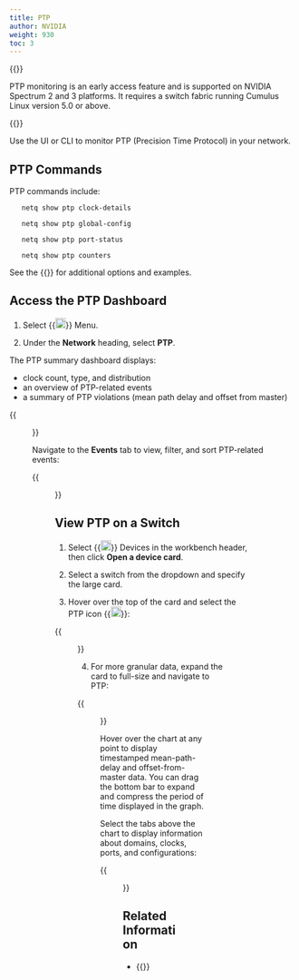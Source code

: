 ```yaml
---
title: PTP
author: NVIDIA
weight: 930
toc: 3
---
```


{{<notice note>}}

PTP monitoring is an early access feature and is supported on NVIDIA Spectrum 2 and 3 platforms. It requires a switch fabric running Cumulus Linux version 5.0 or above.

{{</notice>}}

Use the UI or CLI to monitor PTP (Precision Time Protocol) in your network.

## PTP Commands

PTP commands include:

```
   netq show ptp clock-details 
  
   netq show ptp global-config 

   netq show ptp port-status 

   netq show ptp counters
```

See the {{<link title="show/#netq-show-ptp" text="command line reference">}} for additional options and examples.

## Access the PTP Dashboard

1. Select {{<img src="https://icons.cumulusnetworks.com/01-Interface-Essential/03-Menu/navigation-menu.svg" height="18" width="18">}} Menu.

2. Under the **Network** heading, select **PTP**.

The PTP summary dashboard displays:
- clock count, type, and distribution
- an overview of PTP-related events 
- a summary of PTP violations (mean path delay and offset from master)

{{<figure src="/images/netq/ptp-management-dash-violations-450.png" width="1000">}}

Navigate to the **Events** tab to view, filter, and sort PTP-related events:

{{<figure src="/images/netq/ptp-events-tab-450.png" width="1000">}}

## View PTP on a Switch

1. Select {{<img src="/images/netq/devices.svg" height="18" width="18">}} Devices in the workbench header, then click **Open a device card**.

2. Select a switch from the dropdown and specify the large card.

3. Hover over the top of the card and select the PTP icon {{<img src="/images/netq/ptp-icon.png" height="18" width="18">}}:

{{<figure src="/images/netq/ptp-large-450.png" width="600">}}

4. For more granular data, expand the card to full-size and navigate to PTP:

{{<figure src="/images/netq/full-screen-ptp-450.png" width="1000">}}

Hover over the chart at any point to display timestamped mean-path-delay and offset-from-master data. You can drag the bottom bar to expand and compress the period of time displayed in the graph. 

Select the tabs above the chart to display information about domains, clocks, ports, and configurations:

{{<figure src="/images/netq/ptp-tabs-450.png" width="600">}}





## Related Information

- {{<exlink url="https://docs.nvidia.com/networking-ethernet-software/cumulus-linux-53/System-Configuration/Date-and-Time/Precision-Time-Protocol-PTP/" text="PTP and Cumulus Linux">}}